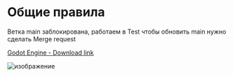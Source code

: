 <h1> Общие правила </h1>

Ветка main заблокирована, работаем в Test
чтобы обновить main нужно сделать Merge request


[Godot Engine - Download link](https://github.com/godotengine/godot/releases/download/4.1.2-stable/Godot_v4.1.2-stable_mono_win64.zip)

![изображение](https://github.com/EVETuesday/FirstGameProject/assets/114149936/1ba86129-f8b6-40db-a877-d5d379e3b3eb)

